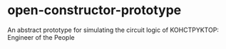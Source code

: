 # open-constructor-prototype
 An abstract prototype for simulating the circuit logic of KOHCTPYKTOP: Engineer of the People
